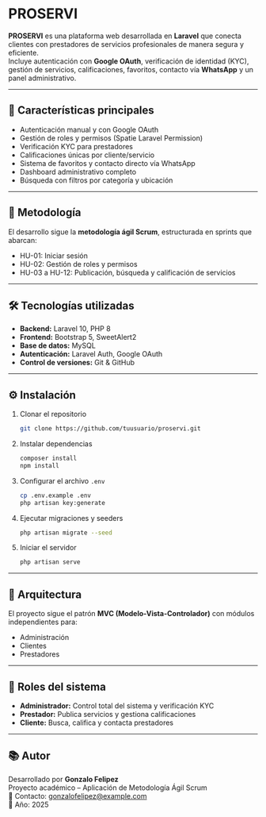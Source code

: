 # PROSERVI

**PROSERVI** es una plataforma web desarrollada en **Laravel** que conecta clientes con prestadores de servicios profesionales de manera segura y eficiente.  
Incluye autenticación con **Google OAuth**, verificación de identidad (KYC), gestión de servicios, calificaciones, favoritos, contacto vía **WhatsApp** y un panel administrativo.

---

## 🚀 Características principales
- Autenticación manual y con Google OAuth  
- Gestión de roles y permisos (Spatie Laravel Permission)  
- Verificación KYC para prestadores  
- Calificaciones únicas por cliente/servicio  
- Sistema de favoritos y contacto directo vía WhatsApp  
- Dashboard administrativo completo  
- Búsqueda con filtros por categoría y ubicación  

---

## 🧠 Metodología
El desarrollo sigue la **metodología ágil Scrum**, estructurada en sprints que abarcan:
- HU-01: Iniciar sesión  
- HU-02: Gestión de roles y permisos  
- HU-03 a HU-12: Publicación, búsqueda y calificación de servicios  

---

## 🛠️ Tecnologías utilizadas
- **Backend:** Laravel 10, PHP 8  
- **Frontend:** Bootstrap 5, SweetAlert2  
- **Base de datos:** MySQL  
- **Autenticación:** Laravel Auth, Google OAuth  
- **Control de versiones:** Git & GitHub  

---

## ⚙️ Instalación
1. Clonar el repositorio  
   ```bash
   git clone https://github.com/tuusuario/proservi.git
   ```
2. Instalar dependencias  
   ```bash
   composer install
   npm install
   ```
3. Configurar el archivo `.env`  
   ```bash
   cp .env.example .env
   php artisan key:generate
   ```
4. Ejecutar migraciones y seeders  
   ```bash
   php artisan migrate --seed
   ```
5. Iniciar el servidor  
   ```bash
   php artisan serve
   ```

---

## 🧩 Arquitectura
El proyecto sigue el patrón **MVC (Modelo-Vista-Controlador)** con módulos independientes para:
- Administración  
- Clientes  
- Prestadores  

---

## 👥 Roles del sistema
- **Administrador:** Control total del sistema y verificación KYC  
- **Prestador:** Publica servicios y gestiona calificaciones  
- **Cliente:** Busca, califica y contacta prestadores  

---

## 📚 Autor
Desarrollado por **Gonzalo Felipez**  
Proyecto académico – Aplicación de Metodología Ágil Scrum  
📧 Contacto: gonzalofelipez@example.com  
📅 Año: 2025
